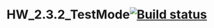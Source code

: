 # HW_2.3.2_TestMode[![Build status](https://ci.appveyor.com/api/projects/status/f9exgpoor370h4b6?svg=true)](https://ci.appveyor.com/project/Yana-Gus/hw-2-3-2-testmode)
